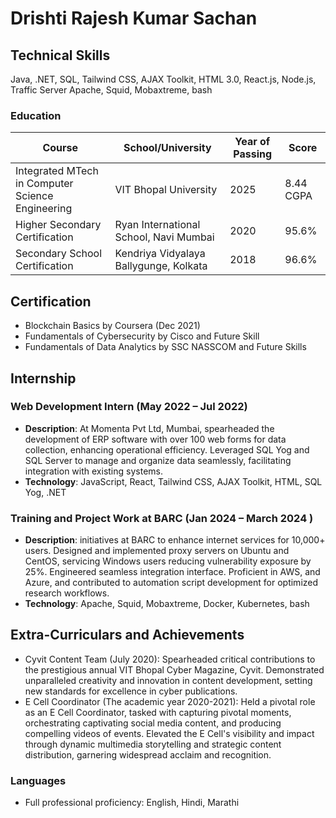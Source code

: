 

# Drishti Rajesh Kumar Sachan

## Technical Skills
Java, .NET, SQL, Tailwind CSS, AJAX Toolkit, HTML 3.0, React.js, Node.js, Traffic Server Apache, Squid, Mobaxtreme, bash


### Education
| Course                                                | School/University                    | Year of Passing | Score      |
|-------------------------------------------------------|--------------------------------------|-----------------|------------|
| Integrated MTech in Computer Science Engineering      | VIT Bhopal University                | 2025            | 8.44 CGPA  |
| Higher Secondary Certification                        | Ryan International School, Navi Mumbai | 2020          | 95.6%      |
| Secondary School Certification                        | Kendriya Vidyalaya Ballygunge, Kolkata | 2018          | 96.6%      |


## Certification
- Blockchain Basics by Coursera (Dec 2021)
- Fundamentals of Cybersecurity by Cisco and Future Skill
- Fundamentals of Data Analytics by SSC NASSCOM and Future Skills

## Internship
### Web Development Intern (May 2022 – Jul 2022)
- **Description**: At Momenta Pvt Ltd, Mumbai, spearheaded the development of ERP software with over 100 web forms for data collection, enhancing operational efficiency. Leveraged SQL Yog and SQL Server to manage and organize data seamlessly, facilitating integration with existing systems.
- **Technology**: JavaScript, React, Tailwind CSS, AJAX Toolkit, HTML, SQL Yog, .NET

### Training and Project Work at BARC (Jan 2024 – March 2024 )
- **Description**: initiatives at BARC to enhance internet services for 10,000+ users. Designed and implemented proxy servers on Ubuntu and CentOS, servicing Windows users reducing vulnerability
exposure by 25%. Engineered seamless integration interface. Proficient in AWS, and Azure, and contributed to automation script development for optimized research workflows.
- **Technology**: Apache, Squid, Mobaxtreme, Docker, Kubernetes, bash

## Extra-Curriculars and Achievements
- Cyvit Content Team (July 2020): Spearheaded critical contributions to the prestigious annual VIT Bhopal Cyber Magazine, Cyvit. Demonstrated unparalleled creativity and innovation in content development, setting new standards for excellence in cyber publications.
- E Cell Coordinator (The academic year 2020-2021): Held a pivotal role as an E Cell Coordinator, tasked with capturing pivotal moments, orchestrating captivating social media content, and producing compelling videos of events. Elevated the E Cell's visibility and impact through dynamic multimedia storytelling and strategic content distribution, garnering widespread acclaim and recognition.


### Languages
- Full professional proficiency: English, Hindi, Marathi

